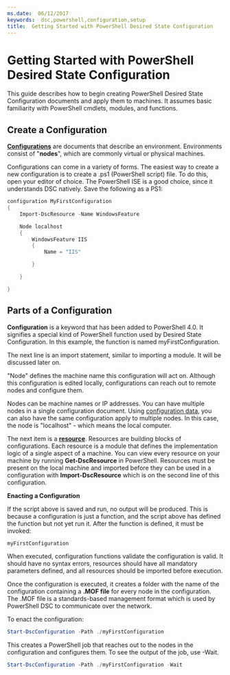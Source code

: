```yaml
---
ms.date:  06/12/2017
keywords:  dsc,powershell,configuration,setup
title:  Getting Started with PowerShell Desired State Configuration
---
```


# Getting Started with PowerShell Desired State Configuration #

This guide describes how to begin creating PowerShell Desired State Configuration documents and apply them to machines. It assumes basic familiarity with PowerShell cmdlets, modules, and functions.


## Create a Configuration ##

[**Configurations**](./configurations/configurations.md) are documents that describe an environment. Environments consist of "**nodes**", which are commonly virtual or physical machines.

Configurations can come in a variety of forms. The easiest way to create a new configuration is to create a .ps1 (PowerShell script) file. To do this, open your editor of choice. The PowerShell ISE is a good choice, since it understands DSC natively. Save the following as a PS1:

```powershell
configuration MyFirstConfiguration
{
    Import-DscResource -Name WindowsFeature

    Node localhost
    {
        WindowsFeature IIS
        {
            Name = "IIS"

        }

    }

}
```
## Parts of a Configuration ##
**Configuration** is a keyword that has been added to PowerShell 4.0. It signifies a special kind of PowerShell function used by Desired State Configuration. In this example, the function is named myFirstConfiguration.

The next line is an import statement, similar to importing a module. It will be discussed later on.

"Node" defines the machine name this configuration will act on. Although this configuration is edited locally, configurations can reach out to remote nodes and configure them.

Nodes can be machine names or IP addresses. You can have multiple nodes in a single configuration document. Using [configuration data](./configurations/configData.md), you can also have the same configuration apply to multiple nodes. In this case, the node is "localhost" - which means the local computer.

The next item is a [**resource**](./resources/resources.md). Resources are building blocks of configurations. Each resource is a module that defines the implementation logic of a single aspect of a machine. You can view every resource on your machine by running **Get-DscResource** in PowerShell. Resources must be present on the local machine and imported before they can be used in a configuration with **Import-DscResource** which is on the second line of this configuration.

**Enacting a Configuration**

If the script above is saved and run, no output will be produced. This is because a configuration is just a function, and the script above has defined the function but not yet run it. After the function is defined, it must be invoked:
```powershell
myFirstConfiguration
```

When executed, configuration functions validate the configuration is valid. It should have no syntax errors, resources should have all mandatory parameters defined, and all resources should be imported before execution.

Once the configuration is executed, it creates a folder with the name of the configuration containing a **.MOF file** for every node in the configuration. The .MOF file is a standards-based management format which is used by PowerShell DSC to communicate over the network.

To enact the configuration:
```powershell
Start-DscConfiguration -Path ./myFirstConfiguration
```
This creates a PowerShell job that reaches out to the nodes in the configuration and configures them. To see the output of the job, use -Wait.
```powershell
Start-DscConfiguration -Path ./myFirstConfiguration -Wait
```